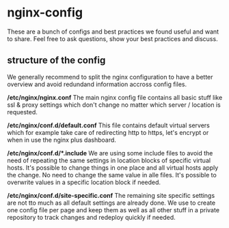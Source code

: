 # nginx-config
These are a bunch of configs and best practices we found useful and want to share. Feel free to ask questions, show your best practices and discuss.

## structure of the config

We generally recommend to split the nginx configuration to have a better overview and avoid redundand information accross config files.

**/etc/nginx/nginx.conf**
The main nginx config file contains all basic stuff like ssl & proxy settings which don't change no matter which server / location is requested.

**/etc/nginx/conf.d/default.conf** 
This file contains default virtual servers which for example take care of redirecting http to https, let's encrypt or when in use the nginx plus dashboard.

**/etc/nginx/conf.d/*.include**
We are using some include files to avoid the need of repeating the same settings in location blocks of specific virtual hosts. It's possible to change things in one place and all virtual hosts apply the change. No need to change the same value in alle files. It's possible to overwrite values in a specific location block if needed. 

**/etc/nginx/conf.d/site-specific.conf**
The remaining site specific settings are not tto much as all default settings are already done. We use to create one config file per page and keep them as well as all other stuff in a private repository to track changes and redeploy quickly if needed.
